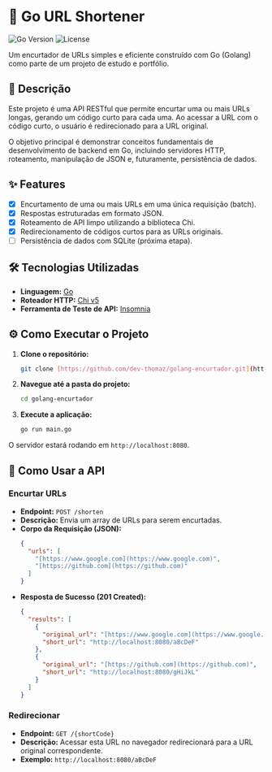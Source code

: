 # 🚀 Go URL Shortener

![Go Version](https://img.shields.io/badge/Go-1.22%2B-blue.svg)
![License](https://img.shields.io/badge/License-MIT-green.svg)

Um encurtador de URLs simples e eficiente construído com Go (Golang) como parte de um projeto de estudo e portfólio.

## 📄 Descrição

Este projeto é uma API RESTful que permite encurtar uma ou mais URLs longas, gerando um código curto para cada uma. Ao acessar a URL com o código curto, o usuário é redirecionado para a URL original.

O objetivo principal é demonstrar conceitos fundamentais de desenvolvimento de backend em Go, incluindo servidores HTTP, roteamento, manipulação de JSON e, futuramente, persistência de dados.

## ✨ Features

- [x] Encurtamento de uma ou mais URLs em uma única requisição (batch).
- [x] Respostas estruturadas em formato JSON.
- [x] Roteamento de API limpo utilizando a biblioteca Chi.
- [x] Redirecionamento de códigos curtos para as URLs originais.
- [ ] Persistência de dados com SQLite (próxima etapa).

## 🛠️ Tecnologias Utilizadas

- **Linguagem:** [Go](https://go.dev/)
- **Roteador HTTP:** [Chi v5](https://github.com/go-chi/chi)
- **Ferramenta de Teste de API:** [Insomnia](https://insomnia.rest/)

## ⚙️ Como Executar o Projeto

1.  **Clone o repositório:**

    ```bash
    git clone [https://github.com/dev-thomaz/golang-encurtador.git](https://github.com/dev-thomaz/golang-encurtador.git)
    ```

2.  **Navegue até a pasta do projeto:**

    ```bash
    cd golang-encurtador
    ```

3.  **Execute a aplicação:**
    ```bash
    go run main.go
    ```

O servidor estará rodando em `http://localhost:8080`.

## 📡 Como Usar a API

### Encurtar URLs

- **Endpoint:** `POST /shorten`
- **Descrição:** Envia um array de URLs para serem encurtadas.
- **Corpo da Requisição (JSON):**
  ```json
  {
    "urls": [
      "[https://www.google.com](https://www.google.com)",
      "[https://github.com](https://github.com)"
    ]
  }
  ```
- **Resposta de Sucesso (201 Created):**
  ```json
  {
    "results": [
      {
        "original_url": "[https://www.google.com](https://www.google.com)",
        "short_url": "http://localhost:8080/aBcDeF"
      },
      {
        "original_url": "[https://github.com](https://github.com)",
        "short_url": "http://localhost:8080/gHiJkL"
      }
    ]
  }
  ```

### Redirecionar

- **Endpoint:** `GET /{shortCode}`
- **Descrição:** Acessar esta URL no navegador redirecionará para a URL original correspondente.
- **Exemplo:** `http://localhost:8080/aBcDeF`
